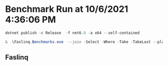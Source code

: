 # Benchmark Run at 10/6/2021 4:36:06 PM


```powershell
dotnet publish -c Release  -f net6.0 -a x64 --self-contained
```

```powershell
& .\Faslinq.Benchmarks.exe  --join -Select -Where -Take -TakeLast --platform X64
```

## Faslinq

